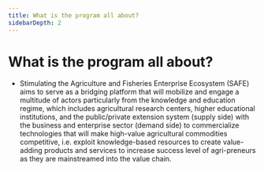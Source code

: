 ```yaml
---
title: What is the program all about?
sidebarDepth: 2
---
```


# What is the program all about?


 - Stimulating the Agriculture and Fisheries Enterprise Ecosystem (SAFE) aims to serve as a bridging platform that will mobilize and engage a multitude of actors particularly from the knowledge and education regime, which includes agricultural research centers, higher educational institutions, and the public/private extension system (supply side) with the business and enterprise sector (demand side) to commercialize technologies that will make high-value agricultural commodities competitive, i.e. exploit knowledge-based resources to create value-adding products and services to increase success level of agri-preneurs as they are mainstreamed into the value chain.
